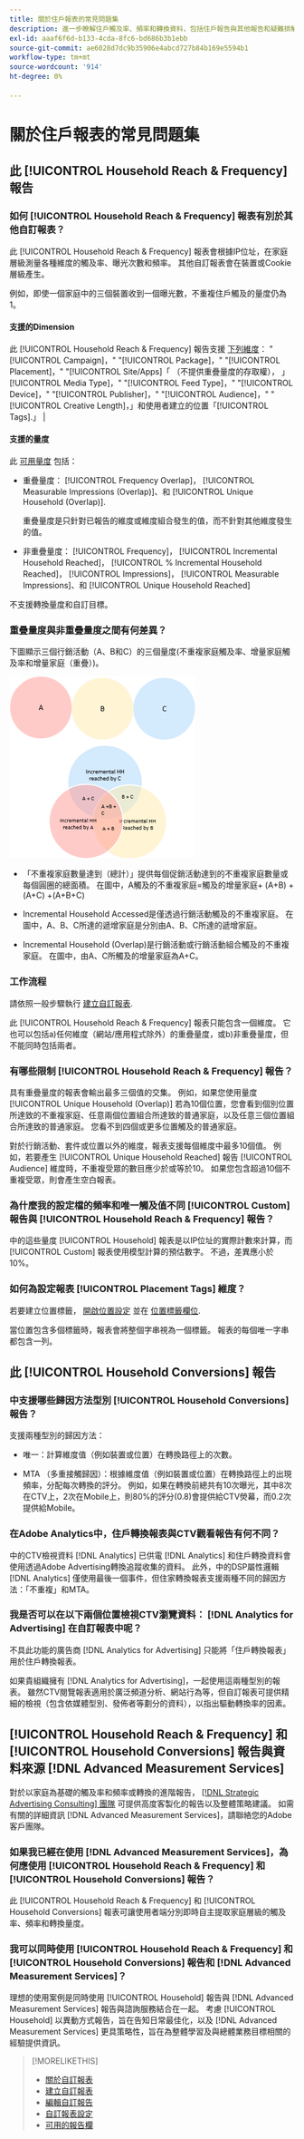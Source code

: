 ```yaml
---
title: 關於住戶報表的常見問題集
description: 進一步瞭解住戶觸及率、頻率和轉換資料，包括住戶報告與其他報告和疑難排解的差異。
exl-id: aaaf6f6d-b133-4cda-8fc6-bd686b3b1ebb
source-git-commit: ae6028d7dc9b35906e4abcd727b84b169e5594b1
workflow-type: tm+mt
source-wordcount: '914'
ht-degree: 0%

---
```


# 關於住戶報表的常見問題集

## 此 [!UICONTROL Household Reach & Frequency] 報告

### 如何 [!UICONTROL Household Reach & Frequency] 報表有別於其他自訂報表？

此 [!UICONTROL Household Reach & Frequency] 報表會根據IP位址，在家庭層級測量各種維度的觸及率、曝光次數和頻率。 其他自訂報表會在裝置或Cookie層級產生。

例如，即使一個家庭中的三個裝置收到一個曝光數，不重複住戶觸及的量度仍為1。

#### 支援的Dimension

此 [!UICONTROL Household Reach & Frequency] 報告支援 [下列維度](/help/dsp/reports/report-columns.md)： &quot;[!UICONTROL Campaign]，&quot; &quot;[!UICONTROL Package]，&quot; &quot;[!UICONTROL Placement]，&quot; &quot;[!UICONTROL Site/Apps]「 （不提供重疊量度的存取權）， 」[!UICONTROL Media Type]，&quot; &quot;[!UICONTROL Feed Type]，&quot; &quot;[!UICONTROL Device]，&quot; &quot;[!UICONTROL Publisher]，&quot; &quot;[!UICONTROL Audience]，&quot; &quot;[!UICONTROL Creative Length]，」和使用者建立的位置「[!UICONTROL Tags].」 |

#### 支援的量度

此 [可用量度](/help/dsp/reports/report-columns.md) 包括：

* 重疊量度： [!UICONTROL Frequency Overlap]， [!UICONTROL Measurable Impressions (Overlap)]、和 [!UICONTROL Unique Household (Overlap)].

  重疊量度是只針對已報告的維度或維度組合發生的值，而不針對其他維度發生的值。 <!-- For example, it might show the ?? -->

* 非重疊量度： [!UICONTROL Frequency]， [!UICONTROL Incremental Household Reached]， [!UICONTROL % Incremental Household Reached]， [!UICONTROL Impressions]， [!UICONTROL Measurable Impressions]、和 [!UICONTROL Unique Household Reached]

不支援轉換量度和自訂目標。

### 重疊量度與非重疊量度之間有何差異？

下圖顯示三個行銷活動（A、B和C）的三個量度(不重複家庭觸及率、增量家庭觸及率和增量家庭（重疊）)。

![住家重疊量度的插圖](/help/dsp/assets/household-overlap-metrics-illustration.png "住家重疊量度的插圖")

* 「不重複家庭數量達到（總計）」提供每個促銷活動達到的不重複家庭數量或每個圓圈的總面積。 在圖中，A觸及的不重複家庭=觸及的增量家庭+ (A+B) + (A+C) +(A+B+C)

* Incremental Household Accessed是僅透過行銷活動觸及的不重複家庭。 在圖中，A、B、C所達的遞增家庭是分別由A、B、C所達的遞增家庭。

* Incremental Household (Overlap)是行銷活動或行銷活動組合觸及的不重複家庭。 在圖中，由A、C所觸及的增量家庭為A+C。

### 工作流程

請依照一般步驟執行 [建立自訂報表](report-create.md).

此 [!UICONTROL Household Reach & Frequency] 報表只能包含一個維度。 它也可以包括a)任何維度（網站/應用程式除外）的重疊量度，或b)非重疊量度，但不能同時包括兩者。

### 有哪些限制 [!UICONTROL Household Reach & Frequency] 報告？

具有重疊量度的報表會輸出最多三個值的交集。 例如，如果您使用量度 [!UICONTROL Unique Household (Overlap)] 若為10個位置，您會看到個別位置所達致的不重複家庭、任意兩個位置組合所達致的普通家庭，以及任意三個位置組合所達致的普通家庭。 您看不到四個或更多位置觸及的普通家庭。

對於行銷活動、套件或位置以外的維度，報表支援每個維度中最多10個值。 例如，若要產生 [!UICONTROL Unique Household Reached] 報告 [!UICONTROL Audience] 維度時，不重複受眾的數目應少於或等於10。 如果您包含超過10個不重複受眾，則會產生空白報表。

### 為什麼我的設定檔的頻率和唯一觸及值不同 [!UICONTROL Custom] 報告與 [!UICONTROL Household Reach & Frequency] 報告？

中的這些量度 [!UICONTROL Household] 報表是以IP位址的實際計數來計算，而 [!UICONTROL Custom] 報表使用模型計算的預估數字。 不過，差異應小於10%。

### 如何為設定報表 [!UICONTROL Placement Tags] 維度？

若要建立位置標籤， [開啟位置設定](/help/dsp/campaign-management/placements/placement-edit.md) 並在 [位置標籤欄位](/help/dsp/campaign-management/placements/placement-settings.md).

當位置包含多個標籤時，報表會將整個字串視為一個標籤。 報表的每個唯一字串都包含一列。

## 此 [!UICONTROL Household Conversions] 報告

### 中支援哪些歸因方法型別 [!UICONTROL Household Conversions] 報告？

支援兩種型別的歸因方法：

* 唯一：計算維度值（例如裝置或位置）在轉換路徑上的次數。

* MTA （多重接觸歸因）：根據維度值（例如裝置或位置）在轉換路徑上的出現頻率，分配每次轉換的評分。 例如，如果在轉換前總共有10次曝光，其中8次在CTV上，2次在Mobile上，則80%的評分(0.8)會提供給CTV熒幕，而0.2次提供給Mobile。

### 在Adobe Analytics中，住戶轉換報表與CTV觀看報告有何不同？

中的CTV檢視資料 [!DNL Analytics] 已供電 [!DNL Analytics] 和住戶轉換資料會使用透過Adobe Advertising轉換追蹤收集的資料。 此外，中的DSP屬性邏輯 [!DNL Analytics] 僅使用最後一個事件，但住家轉換報表支援兩種不同的歸因方法：「不重複」和MTA。

### 我是否可以在以下兩個位置檢視CTV瀏覽資料： [!DNL Analytics for Advertising] 在自訂報表中呢？

不具此功能的廣告商 [!DNL Analytics for Advertising] 只能將「住戶轉換報表」用於住戶轉換報表。

如果貴組織擁有 [!DNL Analytics for Advertising]，一起使用這兩種型別的報表。 雖然CTV閱覽報表適用於廣泛頻道分析、網站行為等，但自訂報表可提供精細的檢視（包含依媒體型別、發佈者等劃分的資料），以指出驅動轉換率的因素。

## [!UICONTROL Household Reach & Frequency] 和 [!UICONTROL Household Conversions] 報告與資料來源 [!DNL Advanced Measurement Services]

對於以家庭為基礎的觸及率和頻率或轉換的進階報告， [[!DNL Strategic Advertising Consulting] 團隊](/help/dsp/introduction/advanced-measurement-services.md) 可提供高度客製化的報告以及整體策略建議。 如需有關的詳細資訊 [!DNL Advanced Measurement Services]，請聯絡您的Adobe客戶團隊。

### 如果我已經在使用 [!DNL Advanced Measurement Services]，為何應使用 [!UICONTROL Household Reach & Frequency] 和 [!UICONTROL Household Conversions] 報告？

此 [!UICONTROL Household Reach & Frequency] 和 [!UICONTROL Household Conversions] 報表可讓使用者端分別即時自主提取家庭層級的觸及率、頻率和轉換量度。

### 我可以同時使用 [!UICONTROL Household Reach & Frequency] 和 [!UICONTROL Household Conversions] 報告和 [!DNL Advanced Measurement Services]？

理想的使用案例是同時使用 [!UICONTROL Household] 報告與 [!DNL Advanced Measurement Services] 報告與諮詢服務結合在一起。 考慮 [!UICONTROL Household] 以異動方式報告，旨在告知日常最佳化，以及 [!DNL Advanced Measurement Services] 更具策略性，旨在為整體學習及與總體業務目標相關的經驗提供資訊。

>[!MORELIKETHIS]
>
>* [關於自訂報表](/help/dsp/reports/report-about.md)
>* [建立自訂報表](/help/dsp/reports/report-create.md)
>* [編輯自訂報告](/help/dsp/reports/report-edit.md)
>* [自訂報表設定](/help/dsp/reports/report-settings.md)
>* [可用的報告欄](/help/dsp/reports/report-columns.md)
